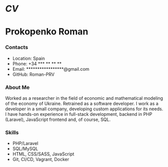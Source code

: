 # *CV*
# **Prokopenko Roman**
### Contacts
* Location: Spain
* Phone: +34 *** ** ** **
* Email: *****************@gmail.com
* GitHub: Roman-PRV
### About Me
Worked as a researcher in the field of economic and mathematical modeling of the economy of Ukraine. Retrained as a software developer. 
I work as a developer in a small company, developing custom applications for its needs. I have hands-on experience in full-stack development, backend in PHP (Laravel), JavaScript frontend and, of course, SQL.
### Skills
* PHP/Laravel
* SQL/MySQL
* HTML, CSS/SASS, JavaScript
* Git, CI/CD, Vagrant, Docker
